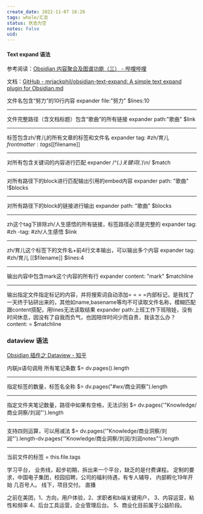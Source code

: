 ```yaml
---
create_date: 2022-11-07 16:26
tags: whole/汇总
status: 状态为空
notes: False
uid: 
---
```


#### Text expand 语法

参考阅读：[Obsidian 内容聚合及图谱功能（三） - 哔哩哔哩](https://www.bilibili.com/read/cv15045852/)

文档：[GitHub - mrjackphil/obsidian-text-expand: A simple text expand plugin for Obsidian.md](https://github.com/mrjackphil/obsidian-text-expand)

文件名包含“努力”的10行内容
expander
file:"努力"
$lines:10

---
文件完整路径（含文档标题）包含“歌曲”的所有链接
expander
path:"歌曲"
$link

---
标签包含zh/育儿的所有文章的标签和文件名
expander
tag: #zh/育儿 
$frontmatter:tags [[$filename]]

---
对所有包含关键词的内容进行匹配
expander
 /^(.*)关键词(.*)\n/
$match

---
对所有路径下的block进行匹配输出引用的embed内容
expander
path: "歌曲"
!$blocks

---
对所有路径下的block的链接进行输出
expander
path: "歌曲"
$blocks

---
zh这个tag下排除zh/人生感悟的所有链接，标签路径必须是完整的
expander
tag: #zh -tag: #zh/人生感悟 
$link

---
zh/育儿这个标签下的文件名+前4行文本输出，可以输出多个内容
expander
tag: #zh/育儿
[[$filename]] $lines:4

---
输出内容中包含mark这个内容的所有行
expander
content: "mark"
$matchline

---
输出指定文件指定标记的内容，并将搜索词自动添加= = = =内部标记，是我找了一天终于钻研出来的，其他如name,basename等均不可读取文件名称，模糊匹配跟content搭配，用lines无法读取结果
expander
path:上班工作下班陪娃，没有时间休息，因没有了自我而负气，也因陪伴时间少而自责，我该怎么办？ content: =
$matchline

###  dataview 语法

[Obsidian 插件之 Dataview - 知乎](https://zhuanlan.zhihu.com/p/373623264)

内联js语句调用
所有笔记条数
$= dv.pages().length 

---
指定标签的数量，标签名全称
$= dv.pages("#wx/商业洞察").length

---
指定文件夹笔记数量，路径中如果有空格，无法识别
$= dv.pages('"Knowledge/商业洞察/刘润"').length

---
支持四则运算，可以用减法
$= dv.pages('"Knowledge/商业洞察/刘润"').length-dv.pages('"Knowledge/商业洞察/刘润/刘润notes"').length

---
当前文件的标签
= this.file.tags



学习平台，
业务线，起步初期，拆出来一个平台，缺乏的是付费课程。
定制的要求，中国电子集团，校园招聘，公司的福利待遇，有专人辅导，
内部孵化19年开始
几百号人。
线下，项目交付。
直播

之前在美团，1、方向，用户体验，2、求职者和b端关键用户，
3、内容运营，粘性和频率
4、后台工具运营，企业管理后台。
5、商业化目前属于公益阶段。
